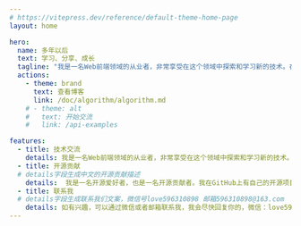 ```yaml
---
# https://vitepress.dev/reference/default-theme-home-page
layout: home

hero:
  name: 多年以后
  text: 学习、分享、成长
  tagline: "我是一名Web前端领域的从业者，非常享受在这个领域中探索和学习新的技术。在这个过程中，我也积累了一些经验和方法，希望能够和更多的同行进行交流和分享。"
  actions:
    - theme: brand
      text: 查看博客
      link: /doc/algorithm/algorithm.md
    # - theme: alt
    #   text: 开始交流
    #   link: /api-examples

features:
  - title: 技术交流
    details: 我是一名Web前端领域的从业者，非常享受在这个领域中探索和学习新的技术。在这个过程中，我也积累了一些经验和方法，希望能够和更多的同行进行交流和分享。
  - title: 开源贡献
  # details字段生成中文的开源贡献描述
    details:  我是一名开源爱好者，也是一名开源贡献者。我在GitHub上有自己的开源项目，也参与了一些开源项目的维护和贡献。我希望能够和更多的开源爱好者一起交流和分享。
  - title: 联系我
  # details字段生成联系我们文案，微信号love596310898 邮箱596310898@163.com 
    details: 如有兴趣，可以通过微信或者邮箱联系我，我会尽快回复你的，微信：love596310898，  邮箱：596310898@163.com， 电话：13545050459，期待和你的交流。
---
```


